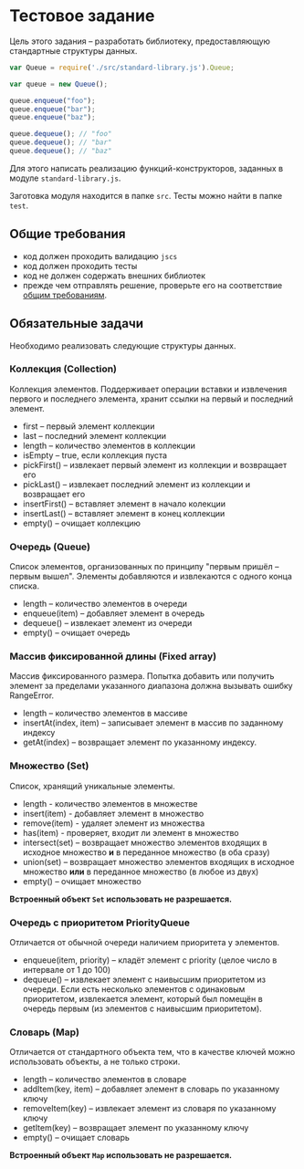Тестовое задание
==================================

Цель этого задания – разработать библиотеку, предоставляющую стандартные структуры данных.

```js
var Queue = require('./src/standard-library.js').Queue;

var queue = new Queue();

queue.enqueue("foo");
queue.enqueue("bar");
queue.enqueue("baz");

queue.dequeue(); // "foo"
queue.dequeue(); // "bar"
queue.dequeue(); // "baz"
```

Для этого написать реализацию функций-конструкторов, заданных в модуле `standard-library.js`.

Заготовка модуля находится в папке `src`. Тесты можно найти в папке `test`.


Общие требования
----------------

* код должен проходить валидацию `jscs`
* код должен проходить тесты
* код не должен содержать внешних библиотек
* прежде чем отправлять решение, проверьте его на соответствие [общим требованиям](https://github.com/kirillmurashov/javascript).

Обязательные задачи
-------------------

Необходимо реализовать следующие структуры данных.

### Коллекция (Collection)

Коллекция элементов. Поддерживает операции вставки и извлечения первого и последнего элемента, хранит ссылки на первый и последний элемент.

* first – первый элемент коллекции
* last – последний элемент коллекции
* length – количество элементов в коллекции
* isEmpty – true, если коллекция пуста
* pickFirst() – извлекает первый элемент из коллекции и возвращает его
* pickLast() – извлекает последний элемент из коллекции и возвращает его
* insertFirst() – вставляет элемент в начало колекции
* insertLast() – вставляет элемент в конец коллекции
* empty() – очищает коллекцию

### Очередь (Queue)

Список элементов, организованных по принципу "первым пришёл – первым вышел". Элементы добавляются и извлекаются с одного конца списка.

* length – количество элементов в очереди
* enqueue(item) – добавляет элемент в очередь
* dequeue() – извлекает элемент из очереди
* empty() – очищает очередь

### Массив фиксированной длины (Fixed array)

Массив фиксированного размера. Попытка добавить или получить элемент за пределами указанного диапазона должна вызывать ошибку RangeError.

* length – количество элементов в массиве
* insertAt(index, item) – записывает элемент в массив по заданному индексу
* getAt(index) – возвращает элемент по указанному индексу.

### Множество (Set)

Список, хранящий уникальные элементы.

* length - количество элементов в множестве
* insert(item) - добавляет элемент в множество
* remove(item) - удаляет элемент из множества
* has(item) - проверяет, входит ли элемент в множество
* intersect(set) – возвращает множество элементов входящих в исходное множество **и** в переданное множество (в оба сразу)
* union(set) – возвращает множество элементов входящих в исходное множество **или** в переданное множество (в любое из двух)
* empty() – очищает множество

__Встроенный объект `Set` использовать не разрешается.__

### Очередь с приоритетом PriorityQueue

Отличается от обычной очереди наличием приоритета у элементов.

* enqueue(item, priority) – кладёт элемент с priority (целое число в интервале от 1 до 100)
* dequeue() – извлекает элемент с наивысшим приоритетом из очереди. Если есть несколько элементов с одинаковым приоритетом, извлекается элемент, который был помещён в очередь первым (из элементов с наивысшим приоритетом).

### Словарь (Map)

Отличается от стандартного объекта тем, что в качестве ключей можно использовать объекты, а не только строки.

* length – количество элементов в словаре
* addItem(key, item) – добавляет элемент в словарь по указанному ключу
* removeItem(key) – извлекает элемент из словаря по указанному ключу
* getItem(key) – возвращает элемент по указанному ключу
* empty() – очищает словарь

__Встроенный объект `Map` использовать не разрешается.__
